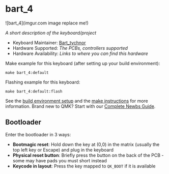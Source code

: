 # bart_4

![bart_4](imgur.com image replace me!)

*A short description of the keyboard/project*

* Keyboard Maintainer: [Bart_tychnor](https://github.com/Bart)
* Hardware Supported: *The PCBs, controllers supported*
* Hardware Availability: *Links to where you can find this hardware*

Make example for this keyboard (after setting up your build environment):

    make bart_4:default

Flashing example for this keyboard:

    make bart_4:default:flash

See the [build environment setup](https://docs.qmk.fm/#/getting_started_build_tools) and the [make instructions](https://docs.qmk.fm/#/getting_started_make_guide) for more information. Brand new to QMK? Start with our [Complete Newbs Guide](https://docs.qmk.fm/#/newbs).

## Bootloader

Enter the bootloader in 3 ways:

* **Bootmagic reset**: Hold down the key at (0,0) in the matrix (usually the top left key or Escape) and plug in the keyboard
* **Physical reset button**: Briefly press the button on the back of the PCB - some may have pads you must short instead
* **Keycode in layout**: Press the key mapped to `QK_BOOT` if it is available

